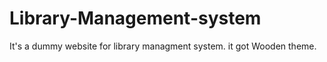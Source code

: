 # Library-Management-system
It's a dummy website for library managment system. it got Wooden theme.
